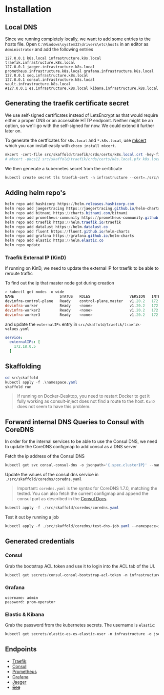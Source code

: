 # Installation

## Local DNS

Since we running completely locally, we want to add some entries to the hosts file.
Open `C:\Windows\system32\drivers\etc\hosts` in an editor as `Administrator` and add the following entries

```text
127.0.0.1 k8s.local infrastructure.k8s.local traefik.infrastructure.k8s.local
127.0.0.1 jaeger.infrastructure.k8s.local prometheus.infrastructure.k8s.local grafana.infrastructure.k8s.local
127.0.0.1 seq.infrastructure.k8s.local
127.0.0.1 consul.infrastructure.k8s.local vault.infrastructure.k8s.local
#127.0.0.1 es.infrastructure.k8s.local kibana.infrastructure.k8s.local
```

## Generating the traefik certificate secret

We use self-signed certificates instead of LetsEncrypt as that would require either a proper DNS or an accessible HTTP endpoint. Neither might be an option, so we'll go with the self-signed for now. We could extend it further later on.

To generate the certficates for `k8s.local` and `*.k8s.local`, use [mkcert](https://github.com/FiloSottile/mkcert) which you can install easily with `choco install mkcert`.

```powershell
mkcert -cert-file src/skaffold/traefik/crds/certs/k8s.local.crt -key-file src/skaffold/traefik/crds/certs/k8s.local.key k8s.local *.k8s.local infrastructure.k8s.local *.infrastructure.k8s.local
# mkcert -pkcs12 src/skaffold/traefik/crds/certs/k8s.local.pfx k8s.local *.k8s.local *.k8s.local infrastructure.k8s.local *.infrastructure.k8s.local
```

We then generate a kubernetes secret from the certificate

```powershell
kubectl create secret tls traefik-cert -n infrastructure --cert=./src/skaffold/traefik/crds/certs/k8s.local.crt --key=./src/skaffold/traefik/crds/certs/k8s.local.key --dry-run=client -o yaml > ./src/skaffold/traefik/crds/certs/certs.yaml
```

## Adding helm repo's

```powershell
helm repo add hashicorp https://helm.releases.hashicorp.com
helm repo add jaegertracing https://jaegertracing.github.io/helm-charts
helm repo add bitnami https://charts.bitnami.com/bitnami
helm repo add prometheus-community https://prometheus-community.github.io/helm-charts
helm repo add traefik https://helm.traefik.io/traefik
helm repo add datalust https://helm.datalust.co
helm repo add fluent https://fluent.github.io/helm-charts
helm repo add grafana https://grafana.github.io/helm-charts
helm repo add elastic https://helm.elastic.co
helm repo update
```

### Traefik External IP (KinD)

If running on KinD, we need to update the external IP for traefik to be able to reroute traffic

To find out the ip that master node got during creation

```powershell
> kubectl get nodes -o wide
NAME                     STATUS   ROLES                  VERSION   INTERNAL-IP
devinfra-control-plane   Ready    control-plane,master   v1.20.2   172.18.0.5
devinfra-worker          Ready    <none>                 v1.20.2   172.18.0.3
devinfra-worker2         Ready    <none>                 v1.20.2   172.18.0.2
devinfra-worker3         Ready    <none>                 v1.20.2   172.18.0.4
```

and update the `externalIPs` entry in `src/skaffold/traefik/traefik-values.yaml`

```yaml
service:
  externalIPs: [
    172.18.0.5
  ]
```

## Skaffolding

```powershell
cd src\skaffold
kubectl apply -f .\namespace.yaml
skaffold run
```

> If running on Docker-Desktop, you need to restart Docker to get it fully working as consult-inject does not find a route to the host. `KinD` does not seem to have this problem.

## Forward internal DNS Queries to Consul with CoreDNS

In order for the internal services to be able to use the Consul DNS, we need to update the CoreDNS configmap to add consul as a DNS server

Fetch the ip address of the Consul DNS

```powershell
kubectl get svc consul-consul-dns -o jsonpath='{.spec.clusterIP}' --namespace=infrastructure
```

Update the values of the consul dns service in `./src/skaffold/coredns/coredns.yaml`

> Important: `coredns.yaml` is the syntax for CoreDNS 1.7.0, matching the tested. You can also fetch the current configmap and append the consul part as described in the [Consul Docs](https://www.consul.io/docs/k8s/dns).

```powershell
kubectl apply -f ./src/skaffold/coredns/coredns.yaml
```

Test it out by running a job

```powershell
kubectl apply -f ./src/skaffold/coredns/test-dns-job.yaml --namespace=infrastructure
```

## Generated credentials

### Consul

Grab the bootstrap ACL token and use it to login into the ACL tab of the UI.

```powershell
kubectl get secrets/consul-consul-bootstrap-acl-token -n infrastructure --template={{.data.token}} | base64 -d
```

### Grafana

```text
username: admin
password: prom-operator
```

### Elastic & Kibana

Grab the password from the kubernetes secrets. The username is `elastic`:

```powershell
kubectl get secrets/elastic-es-es-elastic-user -n infrastructure -o json --template='{{.data.elastic}}') | base64 -d`
```

## Endpoints

- [Traefik](https://traefik.infrastructure.k8s.local/dashboard/)
- [Consul](https://consul.infrastructure.k8s.local/)
- [Prometheus](https://prometheus.infrastructure.k8s.local/)
- [Grafana](https://grafana.infrastructure.k8s.local/)
- [Jaeger](https://jaeger.infrastructure.k8s.local/)
- [~~Seq~~](https://seq.infrastructure.k8s.local/)
